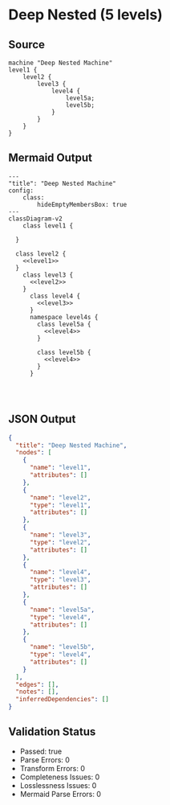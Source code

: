 # Deep Nested (5 levels)

## Source
```machine
machine "Deep Nested Machine"
level1 {
    level2 {
        level3 {
            level4 {
                level5a;
                level5b;
            }
        }
    }
}
```

## Mermaid Output
```mermaid
---
"title": "Deep Nested Machine"
config:
    class:
        hideEmptyMembersBox: true
---
classDiagram-v2
    class level1 {
    
  }

  class level2 {
    <<level1>>
  }
    class level3 {
      <<level2>>
    }
      class level4 {
        <<level3>>
      }
      namespace level4s {
        class level5a {
          <<level4>>
        }

        class level5b {
          <<level4>>
        }
      }
  
  
  

```

## JSON Output
```json
{
  "title": "Deep Nested Machine",
  "nodes": [
    {
      "name": "level1",
      "attributes": []
    },
    {
      "name": "level2",
      "type": "level1",
      "attributes": []
    },
    {
      "name": "level3",
      "type": "level2",
      "attributes": []
    },
    {
      "name": "level4",
      "type": "level3",
      "attributes": []
    },
    {
      "name": "level5a",
      "type": "level4",
      "attributes": []
    },
    {
      "name": "level5b",
      "type": "level4",
      "attributes": []
    }
  ],
  "edges": [],
  "notes": [],
  "inferredDependencies": []
}
```

## Validation Status
- Passed: true
- Parse Errors: 0
- Transform Errors: 0
- Completeness Issues: 0
- Losslessness Issues: 0
- Mermaid Parse Errors: 0
